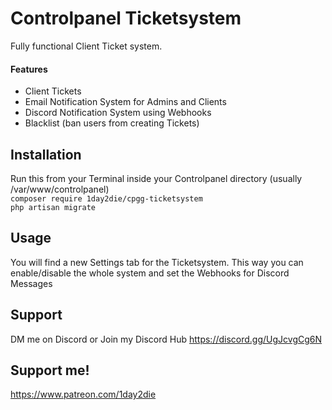 # Controlpanel Ticketsystem 

Fully functional Client Ticket system.

#### Features
 - Client Tickets
 - Email Notification System for Admins and Clients
 - Discord Notification System using Webhooks
 - Blacklist (ban users from creating Tickets)



## Installation

Run this from your Terminal inside your Controlpanel directory (usually /var/www/controlpanel)
<br/>
`composer require 1day2die/cpgg-ticketsystem`<br/>
`php artisan migrate`

## Usage
You will find a new Settings tab for the Ticketsystem.
This way you can enable/disable the whole system and set the Webhooks for Discord Messages

## Support
DM me on Discord or Join my Discord Hub
https://discord.gg/UgJcvgCg6N

## Support me!

https://www.patreon.com/1day2die
